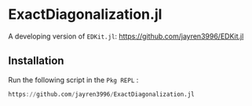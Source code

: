 # ExactDiagonalization.jl

A developing version of `EDKit.jl`: https://github.com/jayren3996/EDKit.jl

## Installation

Run the following script in the ```Pkg REPL``` :

```julia
https://github.com/jayren3996/ExactDiagonalization.jl
```
